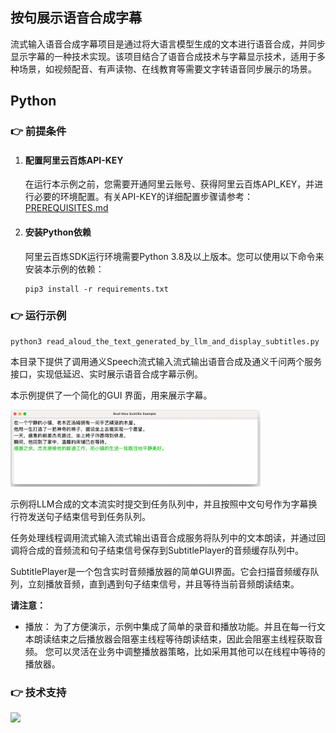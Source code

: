 [comment]: # (title and brief introduction of the sample)
## 按句展示语音合成字幕
流式输入语音合成字幕项目是通过将大语言模型生成的文本进行语音合成，并同步显示字幕的一种技术实现。该项目结合了语音合成技术与字幕显示技术，适用于多种场景，如视频配音、有声读物、在线教育等需要文字转语音同步展示的场景。
<!-- 
[comment]: # (list of scenarios of the sample)
### :point_right: 适用场景

| 应用场景         | 典型用法   | 使用说明                |
|--------------|--------|---------------------|
 -->


## Python

[comment]: # (prerequisites)
### :point_right: 前提条件

1. #### 配置阿里云百炼API-KEY

    在运行本示例之前，您需要开通阿里云账号、获得阿里云百炼API_KEY，并进行必要的环境配置。有关API-KEY的详细配置步骤请参考：[PREREQUISITES.md](../../../../PREREQUISITES.md)

1. #### 安装Python依赖

    阿里云百炼SDK运行环境需要Python 3.8及以上版本。您可以使用以下命令来安装本示例的依赖：
    ```commandline
    pip3 install -r requirements.txt
    ```

[comment]: # (how to run the sample and expected results)
### :point_right: 运行示例


```commandline
python3 read_aloud_the_text_generated_by_llm_and_display_subtitles.py
```

本目录下提供了调用通义Speech流式输入流式输出语音合成及通义千问两个服务接口，实现低延迟、实时展示语音合成字幕示例。

本示例提供了一个简化的GUI 界面，用来展示字幕。

<img src="../../../../docs/image/tts-with-subtitles/python-tts-with-subtitles.png" width="400"/>

示例将LLM合成的文本流实时提交到任务队列中，并且按照中文句号作为字幕换行符发送句子结束信号到任务队列。

任务处理线程调用流式输入流式输出语音合成服务将队列中的文本朗读，并通过回调将合成的音频流和句子结束信号保存到SubtitlePlayer的音频缓存队列中。

SubtitlePlayer是一个包含实时音频播放器的简单GUI界面。它会扫描音频缓存队列，立刻播放音频，直到遇到句子结束信号，并且等待当前音频朗读结束。


**请注意：**  
- 播放：
    为了方便演示，示例中集成了简单的录音和播放功能。并且在每一行文本朗读结束之后播放器会阻塞主线程等待朗读结束，因此会阻塞主线程获取音频。
    您可以灵活在业务中调整播放器策略，比如采用其他可以在线程中等待的播放器。



[comment]: # (technical support of the sample)
### :point_right: 技术支持
<img src="../../../docs/image/groups.png" width="400"/>
